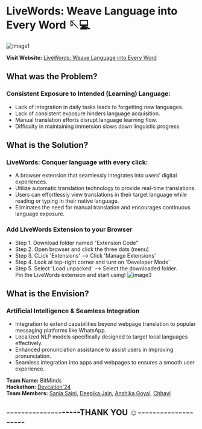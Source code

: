 # LiveWords: Weave Language into Every Word :sewing_needle::computer:
![image1](https://github.com/Chhavi007/LiveWords/assets/123095799/c34d6b63-dbd1-4a84-b14e-364326c99748) 

**Visit Website:** [LiveWords: Weave Language into Every Word](https://chhavi007.github.io/LiveWords/)

## What was the Problem?
### Consistent Exposure to Intended (Learning) Language:
- Lack of integration in daily tasks leads to forgetting new languages.
- Lack of consistent exposure hinders language acquisition.
- Manual translation efforts disrupt language learning flow.
- Difficulty in maintaining immersion slows down linguistic progress.

## What is the Solution?
### LiveWords: Conquer language with every click:
- A browser extension that seamlessly integrates into users’ digital experiences.
- Utilize automatic translation technology to provide real-time translations.
- Users can effortlessly view translations in their target language while reading or typing in their native language.
- Eliminates the need for manual translation and encourages continuous language exposure.
### Add LiveWords Extension to your Browser
- Step 1. Download folder named "Extension Code" <br>
- Step 2. Open browser and click the three dots (menu) <br>
- Step 3. CLick 'Extensions' --> Click 'Manage Extensions' <br>
- Step 4. Look at top-right corner and turn on 'Developer Mode' <br>
- Step 5. Select 'Load unpacked' --> Select the downloaded folder.  <br>
Pin the LiveWords extension and start using!
![image3](https://github.com/Chhavi007/LiveWords/assets/123095799/7c3f00a0-86b6-447e-b017-19e9e6c70c9c) 
           
## What is the Envision?
### Artificial Intelligence & Seamless Integration
- Integration to extend capabilities beyond webpage translation to popular messaging platforms like WhatsApp. 
- Localized NLP models specifically designed to target local languages effectively.
- Enhanced pronunciation assistance to assist users in improving pronunciation.
- Seamless integration into apps and webpages to ensures a smooth user experience.
  
**Team Name:** BitMinds<br>
**Hackathon:** [Devcation'24](https://devcation-24.devfolio.co/)<br>
**Team Members:** [Sania Saini](https://github.com/sania111), [Deepika Jain](https://github.com/Deepika8383), [Anshika Goyal](https://github.com/Anshikaa10), [Chhavi](https://github.com/chhavi007)<br>
## **--------------------THANK YOU ☺️--------------------**
